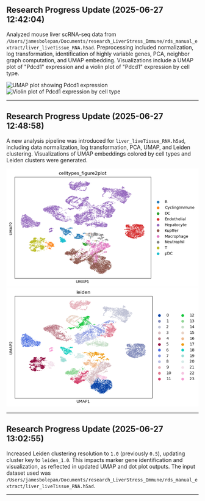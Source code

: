 ## Research Progress Update (2025-06-27 12:42:04)

Analyzed mouse liver scRNA-seq data from `/Users/jamesbolepan/Documents/research_LiverStress_Immune/rds_manual_extract/liver_liveTissue_RNA.h5ad`. Preprocessing included normalization, log transformation, identification of highly variable genes, PCA, neighbor graph computation, and UMAP embedding. Visualizations include a UMAP plot of "Pdcd1" expression and a violin plot of "Pdcd1" expression by cell type.

![UMAP plot showing Pdcd1 expression](notebook_images/notebook_liver_analysis_1_cell5_out1.png)
![Violin plot of Pdcd1 expression by cell type](notebook_images/notebook_liver_analysis_1_cell6_out1.png)

---

## Research Progress Update (2025-06-27 12:48:58)

A new analysis pipeline was introduced for `liver_liveTissue_RNA.h5ad`, including data normalization, log transformation, PCA, UMAP, and Leiden clustering. Visualizations of UMAP embeddings colored by cell types and Leiden clusters were generated.

![UMAP plot colored by celltypes_figure2plot](aln_output/notebook_images/notebook_1_liver_1_cell4_out1.png)
![UMAP plot colored by leiden clusters](aln_output/notebook_images/notebook_1_liver_1_cell6_out2.png)

---

## Research Progress Update (2025-06-27 13:02:55)

Increased Leiden clustering resolution to `1.0` (previously `0.5`), updating cluster key to `leiden_1.0`. This impacts marker gene identification and visualization, as reflected in updated UMAP and dot plot outputs. The input dataset used was `/Users/jamesbolepan/Documents/research_LiverStress_Immune/rds_manual_extract/liver_liveTissue_RNA.h5ad`.

---

